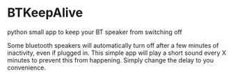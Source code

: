 # BTKeepAlive
python small app to keep your BT speaker from switching off

Some bluetooth speakers will automatically turn off after a few minutes of inactivity, even if plugged in.
This simple app will play a short sound every X minutes to prevent this from happening.
Simply change the delay to you convenience.
